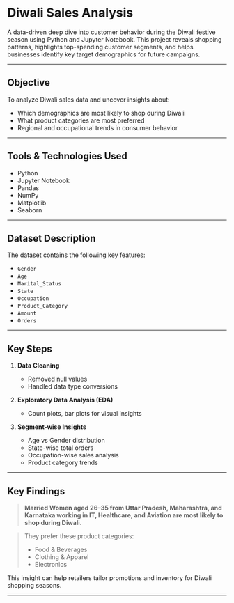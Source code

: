 # Diwali Sales Analysis

A data-driven deep dive into customer behavior during the Diwali festive season using Python and Jupyter Notebook. This project reveals shopping patterns, highlights top-spending customer segments, and helps businesses identify key target demographics for future campaigns.

---

## Objective

To analyze Diwali sales data and uncover insights about:
- Which demographics are most likely to shop during Diwali
- What product categories are most preferred
- Regional and occupational trends in consumer behavior

---

## Tools & Technologies Used

- Python 
- Jupyter Notebook 
- Pandas 
- NumPy 
- Matplotlib 
- Seaborn 

---

## Dataset Description

The dataset contains the following key features:
- `Gender`
- `Age`
- `Marital_Status`
- `State`
- `Occupation`
- `Product_Category`
- `Amount`
- `Orders`

---

## Key Steps

1. **Data Cleaning**  
   - Removed null values
   - Handled data type conversions

2. **Exploratory Data Analysis (EDA)**  
   - Count plots, bar plots for visual insights

3. **Segment-wise Insights**  
   - Age vs Gender distribution
   - State-wise total orders
   - Occupation-wise sales analysis
   - Product category trends

---

## Key Findings

> **Married Women aged 26–35 from Uttar Pradesh, Maharashtra, and Karnataka working in IT, Healthcare, and Aviation are most likely to shop during Diwali.**

> They prefer these product categories:
> - Food & Beverages 
> - Clothing & Apparel 
> - Electronics 

This insight can help retailers tailor promotions and inventory for Diwali shopping seasons.

---


